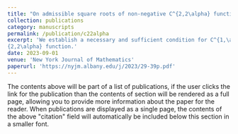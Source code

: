 ```yaml
---
title: "On admissible square roots of non-negative C^{2,2\alpha} functions"
collection: publications
category: manuscripts
permalink: /publication/c22alpha
excerpt: 'We establish a necessary and sufficient condition for C^{1,\alpha} regularity of the admissible square root of a non-negative C
{2,2\alpha} function.'
date: 2023-09-01
venue: 'New York Journal of Mathematics'
paperurl: 'https://nyjm.albany.edu/j/2023/29-39p.pdf'
---
```


The contents above will be part of a list of publications, if the user clicks the link for the publication than the contents of section will be rendered as a full page, allowing you to provide more information about the paper for the reader. When publications are displayed as a single page, the contents of the above "citation" field will automatically be included below this section in a smaller font.
